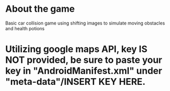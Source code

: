 # About the game
Basic car collision game using shifting images to simulate moving obstacles and health potions
# Utilizing google maps API, key IS NOT provided, be sure to paste your key in "AndroidManifest.xml" under "meta-data"/INSERT KEY HERE.
